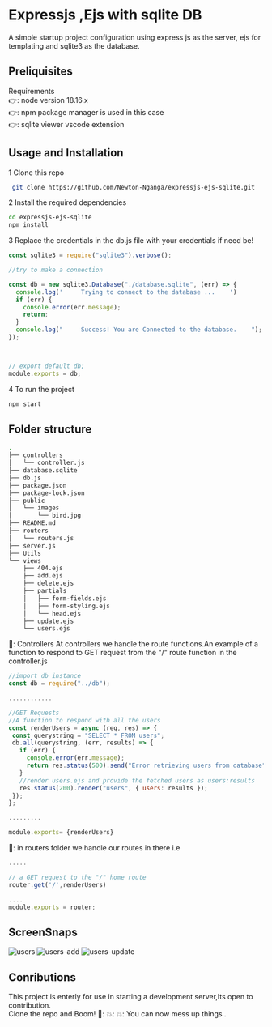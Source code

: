 # Expressjs ,Ejs with sqlite DB
A simple startup project configuration using express js as the server, ejs for templating and sqlite3 as the database.


## Preliquisites
Requirements  
👉: node version 18.16.x  
👉: npm package manager is used in this case  
👉: sqlite viewer vscode extension    

## Usage and Installation
1 Clone this repo
```sh
 git clone https://github.com/Newton-Nganga/expressjs-ejs-sqlite.git
```
2 Install the required dependencies
```sh
cd expressjs-ejs-sqlite
npm install
```
3 Replace the credentials in the db.js file with your credentials if need be!
```js
const sqlite3 = require("sqlite3").verbose();

//try to make a connection

const db = new sqlite3.Database("./database.sqlite", (err) => {
  console.log('     Trying to connect to the database ...    ')
  if (err) {
    console.error(err.message);
    return;
  }
  console.log("     Success! You are Connected to the database.    ");
});



// export default db;
module.exports = db;
```
4 To run the project
```sh
npm start
```
## Folder structure
```sh
.
├── controllers
│   └── controller.js
├── database.sqlite
├── db.js
├── package.json
├── package-lock.json
├── public
│   └── images
│       └── bird.jpg
├── README.md
├── routers
│   └── routers.js
├── server.js
├── Utils
└── views
    ├── 404.ejs
    ├── add.ejs
    ├── delete.ejs
    ├── partials
    │   ├── form-fields.ejs
    │   ├── form-styling.ejs
    │   └── head.ejs
    ├── update.ejs
    └── users.ejs

```
📂: Controllers
At controllers we handle the route functions.An example of a function to respond to GET request from the "/" route function in the controller.js
```js
//import db instance
const db = require("../db");

............

//GET Requests
//A function to respond with all the users
const renderUsers = async (req, res) => {
 const querystring = "SELECT * FROM users";
 db.all(querystring, (err, results) => {
   if (err) {
     console.error(err.message);
     return res.status(500).send("Error retrieving users from database");
   }
   //render users.ejs and provide the fetched users as users:results
   res.status(200).render("users", { users: results });
 });
};

.........

module.exports= {renderUsers}

```

📂: in routers folder we handle our routes in there i.e  
```js
.....

// a GET request to the "/" home route
router.get('/',renderUsers)

....
module.exports = router;

```
## ScreenSnaps
![users](https://github.com/Newton-Nganga/expressjs-ejs-sqlite/assets/93589514/fc462608-63d2-4a7c-84c6-af95b086f32d)
![users-add](https://github.com/Newton-Nganga/expressjs-ejs-sqlite/assets/93589514/dc449c2a-03f7-4dbf-82b0-b9b876af3ba1)
![users-update](https://github.com/Newton-Nganga/expressjs-ejs-sqlite/assets/93589514/e64c371e-4db9-4f11-9030-145d991cfd70)


## Conributions
This project is enterly for use in starting a development server,Its open to contribution.  
Clone the repo and Boom! 🤯: 💥: 💥:  You can now mess up things .
